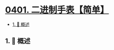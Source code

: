 # [0401. 二进制手表【简单】](https://github.com/Tdahuyou/TNotes.leetcode/tree/main/notes/0401.%20%E4%BA%8C%E8%BF%9B%E5%88%B6%E6%89%8B%E8%A1%A8%E3%80%90%E7%AE%80%E5%8D%95%E3%80%91)

<!-- region:toc -->

- [1. 📝 概述](#1--概述)

<!-- endregion:toc -->

## 1. 📝 概述
